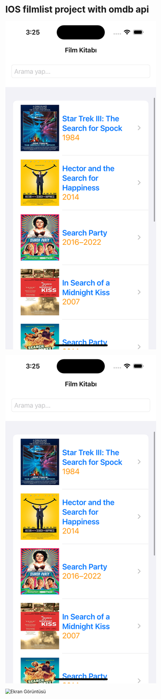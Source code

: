 # IOS filmlist project with omdb api


![Ekran Görüntüsü](https://github.com/Eyupkosee/IOS-filmlist-project-with-omdb-api/blob/9a68e2d6f26298aab4900d203bf5fd9d8597fd9f/Assets.xcassets/Simulator%20Screen%20Shot%20-%20iPhone%2014%20Pro%20-%202023-09-21%20at%2015.25.05.png)

![Ekran Görüntüsü](https://github.com/Eyupkosee/IOS-filmlist-project-with-omdb-api/blob/9a68e2d6f26298aab4900d203bf5fd9d8597fd9f/Assets.xcassets/Simulator%20Screen%20Shot%20-%20iPhone%2014%20Pro%20-%202023-09-21%20at%2015.25.05.png)


![Ekran Görüntüsü](https://github.com/Eyupkosee/IOS-filmlist-project-with-omdb-api/blob/9a68e2d6f26298aab4900d203bf5fd9d8597fd9f/Assets.xcassets/Simulator%20Screen%20Shot%20-%20iPhone%2014%20Pro%20-%202023-09-21%20at%2015.25.05.png](https://github.com/Eyupkosee/IOS-filmlist-project-with-omdb-api/blob/186d867dd695697f9fb15e1dd95d00ac4e890ca3/Assets.xcassets/Simulator%20Screen%20Shot%20-%20iPhone%2014%20Pro%20-%202023-09-21%20at%2015.25.26.png)https://github.com/Eyupkosee/IOS-filmlist-project-with-omdb-api/blob/186d867dd695697f9fb15e1dd95d00ac4e890ca3/Assets.xcassets/Simulator%20Screen%20Shot%20-%20iPhone%2014%20Pro%20-%202023-09-21%20at%2015.25.26.png)
